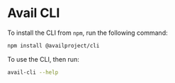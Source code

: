 # Avail CLI

To install the CLI from `npm`, run the following command:
```sh
npm install @availproject/cli
```

To use the CLI, then run:
```sh
avail-cli --help
```
